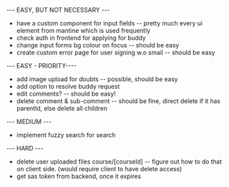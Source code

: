 --- EASY, BUT NOT NECESSARY ---

- have a custom component for input fields -- pretty much every ui element from mantine which is used frequently
- check auth in frontend for applying for buddy
- change input forms bg colour on focus -- should be easy
- create custom error page for user signing w.o smail -- should be easy

<!-- for changing form onFocus :
styles={{
          input: {
            "&:focus-within": {
              borderColor: "red",
              backgroundColor: "pink"
            }
          }
        }} -->

--- EASY - PRIORITY----

- add image upload for doubts -- possible, should be easy
- add option to resolve buddy request
- edit comments? -- should be easy!
- delete comment & sub-comment -- should be fine, direct delete if it has parentId, else delete all children

--- MEDIUM ---

- implement fuzzy search for search

--- HARD ---

- delete user uploaded files course/[courseId] -- figure out how to do that on client side. (would require client to have delete access)
- get sas token from backend, once it expires
